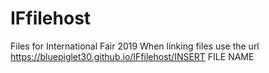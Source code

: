 # IFfilehost
Files for International Fair 2019
When linking files use the url
https://bluepiglet30.github.io/IFfilehost/INSERT FILE NAME
